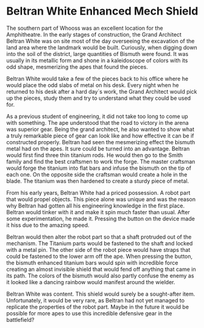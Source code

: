 # Beltran White Enhanced Mech Shield

The southern part of Whooss was an excellent location for the Amphitheatre. In the early stages of construction, the Grand Architect Beltran White was on site most of the day overseeing the excavation of the land area where the landmark would be built. Curiously, when digging down into the soil of the district, large quantities of Bismuth were found. It was usually in its metallic form and shone in a kaleidoscope of colors with its odd shape, mesmerizing the apes that found the pieces.

Beltran White would take a few of the pieces back to his office where he would place the odd slabs of metal on his desk. Every night when he returned to his desk after a hard day\`s work, the Grand Architect would pick up the pieces, study them and try to understand what they could be used for.

As a previous student of engineering, it did not take too long to come up with something. The ape understood that the road to victory in the arena was superior gear. Being the grand architect, he also wanted to show what a truly remarkable piece of gear can look like and how effective it can be if constructed properly. Beltran had seen the mesmerizing effect the bismuth metal had on the apes. It sure could be turned into an advantage. Beltran would first find three thin titanium rods. He would then go to the Smith family and find the best craftsmen to work the forge. The master craftsman would forge the titanium into flat bars and infuse the bismuth on the tip of each one. On the opposite side the craftsman would create a hole in the blade. The titanium was then hardened to create a sturdy piece of metal.

From his early years, Beltran White had a priced possession. A robot part that would propel objects. This piece alone was unique and was the reason why Beltran had gotten all his engineering knowledge in the first place. Beltran would tinker with it and make it spin much faster than usual. After some experimentation, he made it. Pressing the button on the device made it hiss due to the amazing speed.&#x20;

Beltran would then alter the robot part so that a shaft protruded out of the mechanism. The Titanium parts would be fastened to the shaft and locked with a metal pin. The other side of the robot piece would have straps that could be fastened to the lower arm off the ape. When pressing the button, the bismuth enhanced titanium bars would spin with incredible force creating an almost invisible shield that would fend off anything that came in its path. The colors of the bismuth would also partly confuse the enemy as it looked like a dancing rainbow would manifest around the wielder.&#x20;

Beltran White was content. This shield would surely be a sought-after item. Unfortunately, it would be very rare, as Beltran had not yet managed to replicate the properties of the robot part. Maybe in the future it would be possible for more apes to use this incredible defensive gear in the battlefield?
